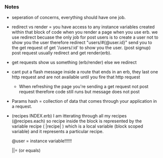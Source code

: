 ### Notes
- seperation of concerns, everything should have one job.
- redirect vs render =  you have access to any instance variables created  within that block of code when you render a page when you use erb. we use redirect becuase the only job for post users is to create a user not to show you the user therefore redirect "users/#{@user.id}" send you to the get request of get '/users/:id' to show you the user. (post signup)
post request usually redirect and get render(erb).


- get requests show us something (erb/render) else we redirect

- cant put a flash message inside a route that ends in an erb, they last one http request and are not available until you fire that http request 
  - When refreshing the page you're sending a get request not post request therefore code still runs but message does not post
 
- Params hash = collection of data that comes through your application in a request.

- (recipes INDEX.erb) I am itterating through all my recipes (@recipes.each) so recipe inside the block 
  is represented by the variable recipe ( |recipe| ) which is a local variable (block scoped variable) and it represents a particular recipe.

  @user = instance variable!!!!!!

  ||= (or equals)